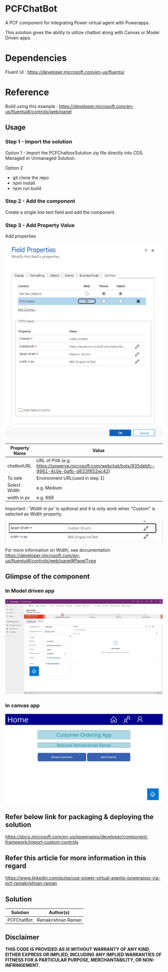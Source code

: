 # PCFChatBot

A PCF component for integrating Power virtual agent with Powerapps. 

This solution gives the ability to utilize chatbot along with Canvas or Model Driven apps.


# Dependencies
Fluent UI : https://developer.microsoft.com/en-us/fluentui

# Reference 

Build using this example : https://developer.microsoft.com/en-us/fluentui#/controls/web/panel

## Usage

### Step 1 - Import the solution

  Option 1 - Import the PCFChatboxSolution zip file directly into CDS. Managed or Unmanaged Solution.

  Option 2 
  - git clone the repo
  - npm install
  - npm run build
  
### Step 2 - Add the component
 Create a single line text field and add the component.
 
### Step 3 - Add Property Value

Add properties

![](https://github.com/Ramakrishnan24689/PCFChatBot/blob/main/Chatbot/assets/Custom-Properties.png)

Property Name|Value
--------|---------
chatbotURL |URL of PVA (e.g. https://powerva.microsoft.com/webchat/bots/935debfc-9961-4c0e-bafb-d633f852ec42)
To sele|Environment URL(used in step 1)
Select Width| e.g. Medium
width in px| e.g. 888 

Important : 'Width in px' is opitional and it is only work when "Custom" is selected as Width property.

![](https://github.com/Ramakrishnan24689/PCFChatBot/blob/main/Chatbot/assets/Properties.png)

For more information on Width, see documentation https://developer.microsoft.com/en-us/fluentui#/controls/web/panel#PanelType



## Glimpse of the component 

### In Model driven app

![](https://github.com/Ramakrishnan24689/PCFChatBot/blob/main/Chatbot/assets/modedrivenapps.gif)

### In canvas app

![](https://github.com/Ramakrishnan24689/PCFChatBot/blob/main/Chatbot/assets/canvasapp.gif)


## Refer below link for packaging & deploying the solution

 https://docs.microsoft.com/en-us/powerapps/developer/component-framework/import-custom-controls 
 
## Refer this article for more information in this regard

 https://www.linkedin.com/pulse/use-power-virtual-agents-powerapps-via-pcf-ramakrishnan-raman

## Solution

Solution|Author(s)
--------|---------
PCFChatBot|Ramakrishnan Raman

## Disclaimer

**THIS CODE IS PROVIDED *AS IS* WITHOUT WARRANTY OF ANY KIND, EITHER EXPRESS OR IMPLIED, INCLUDING ANY IMPLIED WARRANTIES OF FITNESS FOR A PARTICULAR PURPOSE, MERCHANTABILITY, OR NON-INFRINGEMENT.**
